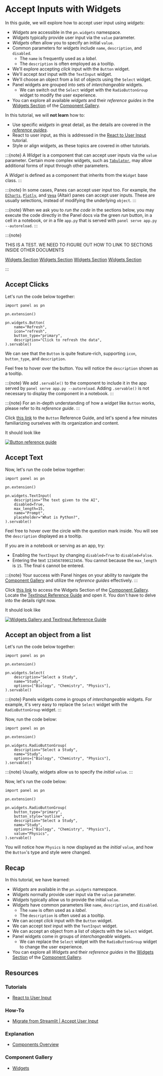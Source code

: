 # Accept Inputs with Widgets

In this guide, we will explore how to accept user input using *widgets*:

- *Widgets* are accessible in the `pn.widgets` namespace.
- *Widgets* typically provide user input via the `value` parameter.
- *Widgets* often allow you to specify an initial `value`.
- Common parameters for *widgets* include `name`, `description`, and `disabled`.
  - The `name` is frequently used as a *label*.
  - The `description` is often employed as a tooltip.
- We'll explore accepting *click* input with the `Button` widget.
- We'll accept *text* input with the `TextInput` widget.
- We'll choose an object from a list of objects using the `Select` widget.
- Panel widgets are grouped into sets of *interchangeable* widgets.
  - We can switch out the `Select` widget with the `RadioButtonGroup` widget to modify the user experience.
- You can explore all available *widgets* and their *reference guides* in the [Widgets Section](../../reference/index.md#widgets) of the [Component Gallery](../../reference/index.md).

In this tutorial, we will **not learn** how to:

- Use specific *widgets* in great detail, as the details are covered in the *[reference guides](../../reference/index.md#widgets)*.
- React to user input, as this is addressed in the [React to User Input](bind.md) tutorial.
- Style or align *widgets*, as these topics are covered in other tutorials.

:::{note}
A *Widget* is a component that can accept user inputs via the `value` parameter. Certain more complex widgets, such as [`Tabulator`](../../reference/widgets/Tabulator.ipynb), may allow additional forms of input through other parameters.

A *Widget* is defined as a component that inherits from the `Widget` base class.
:::

:::{note}
In some cases, Panes can accept user input too. For example, the [`ECharts`](../../reference/panes/ECharts.ipynb), [`Plotly`](../../reference/panes/Plotly.ipynb), and [`Vega`](../../reference/panes/Vega.ipynb) (Altair) panes can accept user inputs. These are usually selections, instead of modifying the underlying `object`.
:::

:::{note}
When we ask you to *run the code* in the sections below, you may execute the code directly in the Panel docs via the green *run* button, in a cell in a notebook, or in a file `app.py` that is served with `panel serve app.py --autoreload`.
:::

:::{note}

THIS IS A TEST. WE NEED TO FIGURE OUT HOW TO LINK TO SECTIONS INSIDE OTHER DOCUMENTS

[Widgets Section](../../reference/index.md#widgets)
[Widgets Section](../../reference/index.html#widgets)
[Widgets Section](/reference/index.html#widgets)
[Widgets Section](https://panel.holoviz.org/reference/index.html#widgets)

:::

## Accept Clicks

Let's run the code below together:

```{pyodide}
import panel as pn

pn.extension()

pn.widgets.Button(
    name="Refresh",
    icon="refresh",
    button_type="primary",
    description="Click to refresh the data",
).servable()
```

We can see that the `Button` is quite feature-rich, supporting `icon`, `button_type`, and `description`.

Feel free to hover over the button. You will notice the `description` shown as a tooltip.

:::{note}
We add `.servable()` to the component to include it in the app served by `panel serve app.py --autoreload`. Adding `.servable()` is not necessary to display the component in a notebook.
:::

:::{note}
For an in-depth understanding of how a *widget* like `Button` works, please refer to its *reference guide*.
:::

Click [this link](../../reference/widgets/Button.ipynb) to the `Button` Reference Guide, and let's spend a few minutes familiarizing ourselves with its organization and content.

It should look like

[![Button reference guide](../../_static/images/widgets_button_reference.png)](../../reference/widgets/Button.ipynb)

## Accept Text

Now, let's run the code below together:

```{pyodide}
import panel as pn

pn.extension()

pn.widgets.TextInput(
    description="The text given to the AI",
    disabled=True,
    max_length=15,
    name="Prompt",
    placeholder="What is Python?",
).servable()
```

Feel free to hover over the circle with the question mark inside. You will see the `description` displayed as a tooltip.

If you are in a notebook or serving as an app, try:

- Enabling the `TextInput` by changing `disabled=True` to `disabled=False`.
- Entering the text `1234567890123456`. You cannot because the `max_length` is `15`. The final `6` cannot be entered.

:::{note}
Your success with Panel hinges on your ability to navigate the [Component Gallery](../../reference/index.md) and utilize the *reference guides* effectively.
:::

Click [this link](../../reference/index.md#widgets) to access the Widgets Section of the [Component Gallery](../../reference/index.md). Locate the [TextInput Reference Guide](../../reference/widgets/TextInput.ipynb) and open it. You don't have to delve into the details right now.

It should look like

[![Widgets Gallery and TextInput Reference Guide](../../_static/images/widgets_textinput_reference.png)](../../reference/index.md#widgets)

## Accept an object from a list

Let's run the code below together:

```{pyodide}
import panel as pn

pn.extension()

pn.widgets.Select(
    description="Select a Study",
    name="Study",
    options=["Biology", "Chemistry", "Physics"],
).servable()
```

:::{note}
Panels widgets come in groups of *interchangeable* widgets. For example, it's very easy to replace the `Select` widget with the `RadioButtonGroup` widget.
:::

Now, run the code below:

```{pyodide}
import panel as pn

pn.extension()

pn.widgets.RadioButtonGroup(
    description="Select a Study",
    name="Study",
    options=["Biology", "Chemistry", "Physics"],
).servable()
```

:::{note}
Usually, widgets allow us to specify the *initial* `value`.
:::

Now, let's run the code below:

```{pyodide}
import panel as pn

pn.extension()

pn.widgets.RadioButtonGroup(
    button_type="primary",
    button_style="outline",
    description="Select a Study",
    name="Study",
    options=["Biology", "Chemistry", "Physics"],
    value="Physics",
).servable()
```

You will notice how `Physics` is now displayed as the *initial* `value`, and how the `Button`'s type and style were changed.

## Recap

In this tutorial, we have learned:

- *Widgets* are available in the `pn.widgets` namespace.
- *Widgets* normally provide user input via the `value` parameter.
- *Widgets* typically allow us to provide the initial `value`.
- *Widgets* have common parameters like `name`, `description`, and `disabled`.
  - The `name` is often used as a *label*.
  - The `description` is often used as a tooltip.
- We can accept *click* input with the `Button` widget.
- We can accept *text* input with the `TextInput` widget.
- We can accept an object from a list of objects with the `Select` widget.
- Panel widgets come in groups of *interchangeable* widgets.
  - We can replace the `Select` widget with the `RadioButtonGroup` widget to change the user experience.
- You can explore all *Widgets* and their *reference guides* in the [Widgets Section](../../reference/index.md#widgets) of the [Component Gallery](../../reference/index.md).

## Resources

### Tutorials

- [React to User Input](bind.md)

### How-To

- [Migrate from Streamlit | Accept User Input](../../how_to/streamlit_migration/widgets.md)

### Explanation

- [Components Overview](../../explanation/components/components_overview.md)

### Component Gallery

- [Widgets](../../reference/index.md#widgets)
